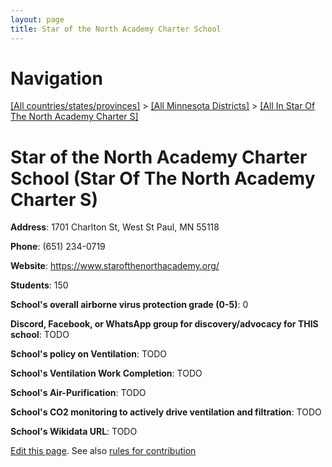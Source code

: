 ```yaml
---
layout: page
title: Star of the North Academy Charter School
---
```

# Navigation

[[All countries/states/provinces]](../../..) > [[All Minnesota Districts]](../..) > [[All In Star Of The North Academy Charter S]](..)

# Star of the North Academy Charter School (Star Of The North Academy Charter S)

**Address**: 1701 Charlton St, West St Paul, MN 55118

**Phone**: (651) 234-0719

**Website**: <https://www.starofthenorthacademy.org/>

**Students**: 150

**School's overall airborne virus protection grade (0-5)**: 0

**Discord, Facebook, or WhatsApp group for discovery/advocacy for THIS school**: TODO

**School's policy on Ventilation**: TODO

**School's Ventilation Work Completion**: TODO

**School's Air-Purification**: TODO

**School's CO2 monitoring to actively drive ventilation and filtration**: TODO

**School's Wikidata URL**: TODO


[Edit this page](https://github.com/ventilate-schools/MN/edit/main/./Star_Of_The_North_Academy_Charter_S/Star_of_the_North_Academy_Charter_School.md). See also [rules for contribution](../../../contribution-rules/)